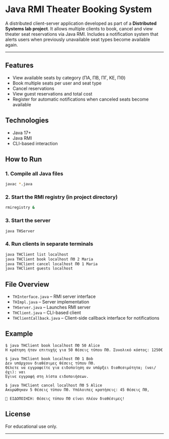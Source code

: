# Java RMI Theater Booking System

A distributed client-server application developed as part of a **Distributed Systems lab project**. It allows multiple clients to book, cancel and view theater seat reservations via Java RMI. Includes a notification system that alerts users when previously unavailable seat types become available again.

---

## Features
- View available seats by category (ΠΑ, ΠΒ, ΠΓ, ΚΕ, ΠΘ)
- Book multiple seats per user and seat type
- Cancel reservations
- View guest reservations and total cost
- Register for automatic notifications when canceled seats become available

## Technologies
- Java 17+
- Java RMI
- CLI-based interaction

## How to Run

### 1. Compile all Java files
```bash
javac *.java
```

### 2. Start the RMI registry (in project directory)
```bash
rmiregistry &
```

### 3. Start the server
```bash
java THServer
```

### 4. Run clients in separate terminals
```bash
java THClient list localhost
java THClient book localhost ΠΘ 2 Maria
java THClient cancel localhost ΠΘ 1 Maria
java THClient guests localhost
```

## File Overview
- `THInterface.java` – RMI server interface
- `THImpl.java` – Server implementation
- `THServer.java` – Launches RMI server
- `THClient.java` – CLI-based client
- `THClientCallback.java` – Client-side callback interface for notifications

## Example
```
$ java THClient book localhost ΠΘ 50 Alice
Η κράτηση ήταν επιτυχής για 50 θέσεις τύπου ΠΘ. Συνολικό κόστος: 1250€

$ java THClient book localhost ΠΘ 1 Bob
Δεν υπάρχουν διαθέσιμες θέσεις τύπου ΠΘ.
Θέλετε να εγγραφείτε για ειδοποίηση αν υπάρξει διαθεσιμότητα; (ναι/όχι): ναι
Έγινε εγγραφή στη λίστα ειδοποιήσεων.

$ java THClient cancel localhost ΠΘ 5 Alice
Ακυρώθηκαν 5 θέσεις τύπου ΠΘ. Υπόλοιπες κρατήσεις: 45 θέσεις ΠΘ,

📢 ΕΙΔΟΠΟΙΗΣΗ: Θέσεις τύπου ΠΘ είναι πλέον διαθέσιμες!
```

## License
For educational use only.

---
